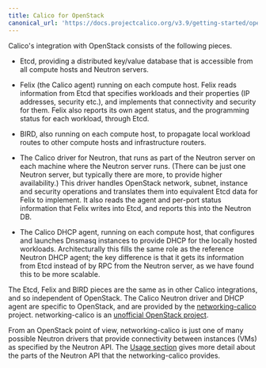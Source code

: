 ```yaml
---
title: Calico for OpenStack
canonical_url: 'https://docs.projectcalico.org/v3.9/getting-started/openstack/overview'
---
```


Calico's integration with OpenStack consists of the following pieces.

- Etcd, providing a distributed key/value database that is accessible from all
  compute hosts and Neutron servers.

- Felix (the Calico agent) running on each compute host.  Felix reads
  information from Etcd that specifies workloads and their properties (IP
  addresses, security etc.), and implements that connectivity and security for
  them.  Felix also reports its own agent status, and the programming status
  for each workload, through Etcd.

- BIRD, also running on each compute host, to propagate local workload routes
  to other compute hosts and infrastructure routers.

- The Calico driver for Neutron, that runs as part of the Neutron server on
  each machine where the Neutron server runs.  (There can be just one Neutron
  server, but typically there are more, to provide higher availability.)  This
  driver handles OpenStack network, subnet, instance and security operations
  and translates them into equivalent Etcd data for Felix to implement.  It
  also reads the agent and per-port status information that Felix writes into
  Etcd, and reports this into the Neutron DB.

- The Calico DHCP agent, running on each compute host, that configures and
  launches Dnsmasq instances to provide DHCP for the locally hosted workloads.
  Architecturally this fills the same role as the reference Neutron DHCP agent;
  the key difference is that it gets its information from Etcd instead of by
  RPC from the Neutron server, as we have found this to be more scalable.

The Etcd, Felix and BIRD pieces are the same as in other Calico integrations,
and so independent of OpenStack.  The Calico Neutron driver and DHCP agent are
specific to OpenStack, and are provided by the
[networking-calico](http://git.openstack.org/cgit/openstack/networking-calico/)
project.  networking-calico is an [unofficial OpenStack
project](http://docs.openstack.org/infra/manual/creators.html#decide-status-of-your-project).

From an OpenStack point of view, networking-calico is just one of many possible
Neutron drivers that provide connectivity between instances (VMs) as specified
by the Neutron API.  The [Usage
section]({{site.baseurl}}/{{page.version}}/usage) gives more detail about the
parts of the Neutron API that the networking-calico provides.
